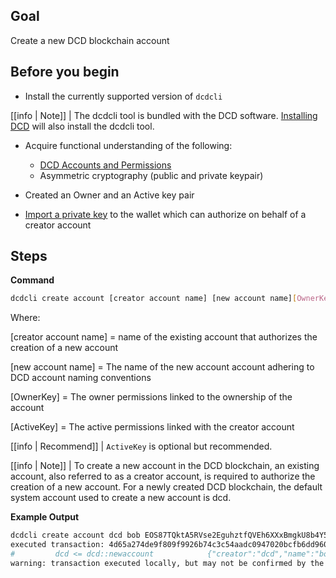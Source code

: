 ## Goal
Create a new DCD blockchain account 

## Before you begin

* Install the currently supported version of `dcdcli`

[[info | Note]]
| The dcdcli tool is bundled with the DCD software. [Installing DCD](../../00_install/index.md) will also install the dcdcli tool. 

* Acquire functional understanding of the following:
  * [DCD Accounts and Permissions](https://developers.eos.io/welcome/v2.1/protocol/accounts_and_permissions)
  * Asymmetric cryptography (public and private keypair) 

* Created an Owner and an Active key pair
* [Import a private key](../02_how-to-guides/how-to-import-a-key.md) to the wallet which can authorize on behalf of a creator account

## Steps

**Command**

```sh
dcdcli create account [creator account name] [new account name][OwnerKey] [ActiveKey]
```
Where:

[creator account name] = name of the existing account that authorizes the creation of a new account

[new account name] = The name of the new account account adhering to DCD account naming conventions

[OwnerKey] = The owner permissions linked to the ownership of the account

[ActiveKey] = The active permissions linked with the creator account

[[info | Recommend]]
| `ActiveKey` is optional but recommended.

[[info | Note]]
| To create a new account in the DCD blockchain, an existing account, also referred to as a creator account, is required to authorize the creation of a new account. For a newly created DCD blockchain, the default system account used to create a new account is dcd.

**Example Output**
```sh
dcdcli create account dcd bob EOS87TQktA5RVse2EguhztfQVEh6XXxBmgkU8b4Y5YnGvtYAoLGNN
executed transaction: 4d65a274de9f809f9926b74c3c54aadc0947020bcfb6dd96043d1bcd9c46604c  200 bytes  166 us
#         dcd <= dcd::newaccount            {"creator":"dcd","name":"bob","owner":{"threshold":1,"keys":[{"key":"EOS87TQktA5RVse2EguhztfQVEh6X...
warning: transaction executed locally, but may not be confirmed by the network yet         ]
```
